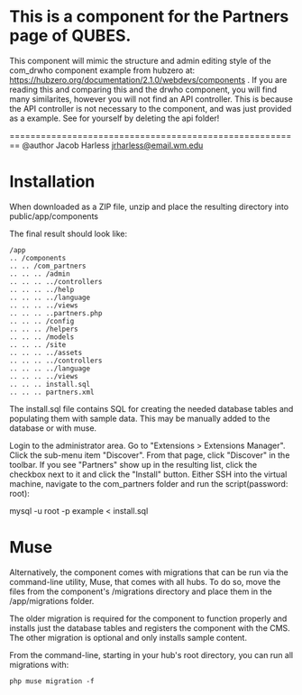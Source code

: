 This is a component for the Partners page of QUBES.
=======================================================

This component will mimic the structure and admin editing style of the com_drwho component example from hubzero at:
https://hubzero.org/documentation/2.1.0/webdevs/components .
If you are reading this and comparing this and the drwho component, you will find many similarites, however you will not find an API controller.
This is because the API controller is not necessary to the component, and was just provided as a example.
	See for yourself by deleting the api folder!
    
========================================================
@author Jacob Harless jrharless@email.wm.edu

Installation
============

When downloaded as a ZIP file, 
unzip and place the resulting directory into public/app/components

The final result should look like:

    /app
    .. /components
    .. .. /com_partners
    .. .. .. /admin
    .. .. .. ../controllers
    .. .. .. ../help
    .. .. .. ../language
    .. .. .. ../views
    .. .. .. ..partners.php
    .. .. .. /config
    .. .. .. /helpers
    .. .. .. /models
    .. .. .. /site
    .. .. .. ../assets
    .. .. .. ../controllers
    .. .. .. ../language
    .. .. .. ../views
    .. .. .. install.sql
    .. .. .. partners.xml

The install.sql file contains SQL for creating the needed database tables and populating them
with sample data. This may be manually added to the database or with muse.

Login to the administrator area. Go to "Extensions > Extensions Manager". Click the sub-menu
item "Discover". From that page, click "Discover" in the toolbar. If you see "Partners" show up
in the resulting list, click the checkbox next to it and click the "Install" button.
Either SSH into the virtual machine, navigate to the com_partners folder and run the script(password: root):

mysql -u root -p example < install.sql


Muse
============

Alternatively, the component comes with migrations that can be run via the command-line utility, 
Muse, that comes with all hubs. To do so, move the files from the component's /migrations
directory and place them in the /app/migrations folder.

The older migration is required for the component to function properly and installs just the 
database tables and registers the component with the CMS. The other migration is optional and 
only installs sample content.

From the command-line, starting in your hub's root directory, you can run all migrations with:

    php muse migration -f
